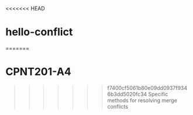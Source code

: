 <<<<<<< HEAD
# hello-conflict
=======
# CPNT201-A4
>>>>>>> f7400cf5061b80e09dd0937f9346b3dd5020fc34
Specific methods for resolving merge conflicts
